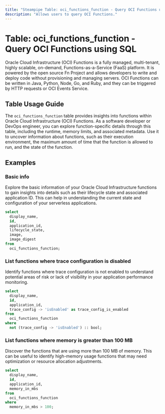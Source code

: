 ```yaml
---
title: "Steampipe Table: oci_functions_function - Query OCI Functions using SQL"
description: "Allows users to query OCI Functions."
---
```


# Table: oci_functions_function - Query OCI Functions using SQL

Oracle Cloud Infrastructure (OCI) Functions is a fully managed, multi-tenant, highly scalable, on-demand, Functions-as-a-Service (FaaS) platform. It is powered by the open source Fn Project and allows developers to write and deploy code without provisioning and managing servers. OCI Functions can be written in Java, Python, Node, Go, and Ruby, and they can be triggered by HTTP requests or OCI Events Service.

## Table Usage Guide

The `oci_functions_function` table provides insights into functions within Oracle Cloud Infrastructure (OCI) Functions. As a software developer or DevOps engineer, you can explore function-specific details through this table, including the runtime, memory limits, and associated metadata. Use it to uncover information about functions, such as their execution environment, the maximum amount of time that the function is allowed to run, and the state of the function.

## Examples

### Basic info
Explore the basic information of your Oracle Cloud Infrastructure functions to gain insights into details such as their lifecycle state and associated application ID. This can help in understanding the current state and configuration of your serverless applications.

```sql
select
  display_name,
  id,
  application_id,
  lifecycle_state,
  image,
  image_digest
from
  oci_functions_function;
```


### List functions where trace configuration is disabled
Identify functions where trace configuration is not enabled to understand potential areas of risk or lack of visibility in your application performance monitoring.

```sql
select
  display_name,
  id,
  application_id,
  trace_config -> 'isEnabled' as trace_config_is_enabled
from
  oci_functions_function
where
  not (trace_config -> 'isEnabled') :: bool;
```


### List functions where memory is greater than 100 MB
Discover the functions that are using more than 100 MB of memory. This can be useful to identify high-memory usage functions that may need optimization or resource allocation adjustments.

```sql
select
  display_name,
  id,
  application_id,
  memory_in_mbs
from
  oci_functions_function
where
  memory_in_mbs > 100;
```